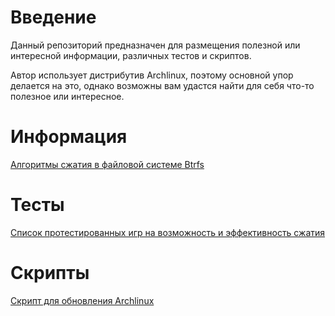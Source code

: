 # Введение

Данный репозиторий предназначен для размещения полезной или интересной информации, различных тестов и скриптов.

Автор использует дистрибутив Archlinux, поэтому основной упор делается на это, однако возможны вам удастся найти для себя что-то полезное или интересное.


# Информация

[Алгоритмы сжатия в файловой системе Btrfs](https://github.com/dewdpol/Info-test-and-scripts/blob/main/Algoritm.rst)

# Тесты

[Список протестированных игр на возможность и эффективность сжатия](https://github.com/dewdpol/Info-test-and-scripts/blob/main/Games%20List.md)

# Скрипты

[Скрипт для обновления Archlinux](https://github.com/dewdpol/Info-test-and-scripts/blob/main/update-sys.sh)
